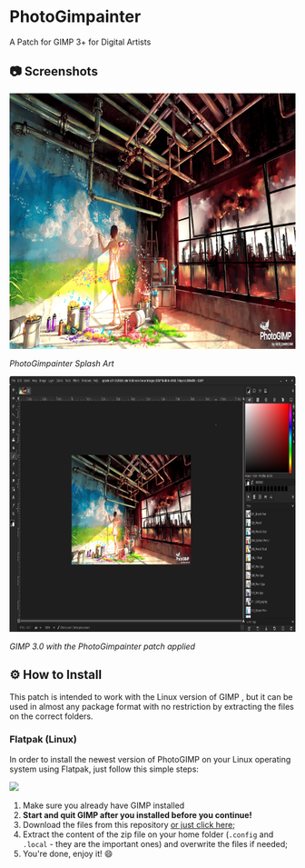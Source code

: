 # PhotoGimpainter
 A Patch for GIMP 3+ for Digital Artists

## 📷 Screenshots

<p>
  <img src="./PhotoGimpainter/splashes/splash.png" width="800" height="450" alt="PhotoGimpainter Splash Art">
  
 <em>PhotoGimpainter Splash Art</em>
</p>
<p>
  <img src="./Screenshots/NORishrs_PhotoGimpainter.png" width="800" height="450" alt="PhotoGimpainter">
  
 <em>GIMP 3.0 with the PhotoGimpainter patch applied</em>
</p>

## ⚙ How to Install

This patch is intended to work with the Linux version of GIMP , but it can be used in almost any package format with no restriction by extracting the files on the correct folders.


### Flatpak (Linux)

In order to install the newest version of PhotoGIMP on your Linux operating system using Flatpak, just follow this simple steps:

<img src="https://skillicons.dev/icons?i=linux" width="40" />

1. Make sure you already have GIMP installed 
2. **Start and quit GIMP after you installed before you continue!**
3. Download the files from this repository [or just click here](https://github.com/Diolinux/PhotoGIMP/releases/download/3.0/PhotoGIMP-linux.zip);
4. Extract the content of the zip file on your home folder (`.config` and `.local` - they are the important ones) and overwrite the files if needed;
5. You're done, enjoy it! :smile:
